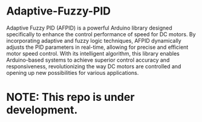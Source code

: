 # Adaptive-Fuzzy-PID
Adaptive Fuzzy PID (AFPID) is a powerful Arduino library designed specifically to enhance the control performance of speed for DC motors. By incorporating adaptive and fuzzy logic techniques, AFPID dynamically adjusts the PID parameters in real-time, allowing for precise and efficient motor speed control. With its intelligent algorithm, this library enables Arduino-based systems to achieve superior control accuracy and responsiveness, revolutionizing the way DC motors are controlled and opening up new possibilities for various applications.

# NOTE: This repo is under development.
